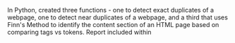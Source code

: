 In Python, created three functions - one to detect exact duplicates of a webpage, one to detect near duplicates of a webpage, and a third that uses Finn's Method to identify the content section of an HTML page based on comparing tags vs tokens. Report included within
